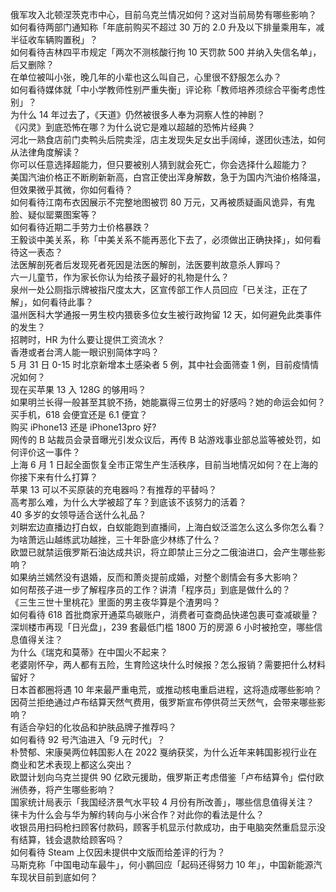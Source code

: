俄军攻入北顿涅茨克市中心，目前乌克兰情况如何？这对当前局势有哪些影响？  
如何看待两部门通知称「年底前购买不超过 30 万的 2.0 升及以下排量乘用车，减半征收车辆购置税」？  
如何看待吉林四平市规定「两次不测核酸行拘 10 天罚款 500 并纳入失信名单」，后又删除？  
在单位被叫小张，晚几年的小辈也这么叫自己，心里很不舒服怎么办？  
如何看待媒体就「中小学教师性别严重失衡」评论称「教师培养须综合平衡考虑性别」？  
为什么 14 年过去了，《天道》仍然被很多人奉为洞察人性的神剧？  
《闪灵》到底恐怖在哪？为什么说它是难以超越的恐怖片经典？  
河北一熟食店前门卖鸭头后院卖淫，店主发现失足女出手阔绰，遂团伙违法，如何从法律角度解读？  
你可以任意选择超能力，但只要被别人猜到就会死亡，你会选择什么超能力？  
美国汽油价格正不断刷新新高，白宫正使出浑身解数，急于为国内汽油价格降温，但效果微乎其微，你如何看待？  
如何看待江南布衣因展示不完整地图被罚 80 万元，又再被质疑画风诡异，有鬼脸、疑似罂粟图案等？  
如何看待近期二手劳力士价格暴跌？  
王毅谈中美关系，称「中美关系不能再恶化下去了，必须做出正确抉择」，如何看待这一表态？  
法医解剖死者后发现死者死因是法医的解剖，法医要判故意杀人罪吗？  
六一儿童节，作为家长你认为给孩子最好的礼物是什么？  
泉州一处公厕指示牌被指尺度太大，区宣传部工作人员回应「已关注，正在了解」，如何看待此事？  
温州医科大学通报一男生校内猥亵多位女生被行政拘留 12 天，如何避免此类事件的发生？  
招聘时，HR 为什么要让提供工资流水？  
香港或者台湾人能一眼识别简体字吗？  
5 月 31 日 0-15 时北京新增本土感染者 5 例，其中社会面筛查 1 例，目前疫情情况如何？  
现在买苹果 13 入 128G 的够用吗？  
如果明兰长得一般甚至其貌不扬，她能赢得三位男士的好感吗？她的命运会如何？  
买手机，618 会便宜还是 6.1 便宜？  
购买 iPhone13 还是 iPhone13pro 好?  
网传的 B 站裁员会录音曝光引发众议后，再传 B 站游戏事业部总监等被处罚，如何评价这一事件？  
上海 6 月 1 日起全面恢复全市正常生产生活秩序，目前当地情况如何？在上海的你接下来有什么打算？  
苹果 13 可以不买原装的充电器吗？有推荐的平替吗？  
高考那么难，为什么大学被超了车？到底该不该努力的活着？  
40 多岁的女领导适合送什么礼品？  
刘畊宏边直播边打白蚁，白蚁能跑到直播间，上海白蚁泛滥怎么这么多你怎么看？  
为啥萧远山越练武功越挫，三十年卧底少林练了什么？  
欧盟已就禁运俄罗斯石油达成共识，将立即禁止三分之二俄油进口，会产生哪些影响？  
如果纳兰嫣然没有退婚，反而和萧炎提前成婚，对整个剧情会有多大影响？  
如何帮孩子进一步了解程序员的工作？讲清「程序员」到底是做什么的？  
《三生三世十里桃花》里面的男主夜华算是个渣男吗？  
如何看待 618 首批商家开通菜鸟碳账户，消费者可查商品快递包裹可查减碳量？  
深圳楼市再现「日光盘」，239 套最低门槛 1800 万的房源 6 小时被抢空，哪些信息值得关注？  
为什么《瑞克和莫蒂》在中国火不起来？  
老婆刚怀孕，两人都有五险，生育险这块什么时候报？怎么报销？需要把什么材料留好？  
日本首都圈将遇 10 年来最严重电荒，或推动核电重启进程，这将造成哪些影响？  
因荷兰拒绝通过卢布结算天然气费用，俄罗斯宣布停供荷兰天然气，会带来哪些影响？  
有适合孕妇的化妆品和护肤品牌子推荐吗？  
如何看待 92 号汽油进入「9 元时代」？  
朴赞郁、宋康昊两位韩国影人在 2022 戛纳获奖，为什么近年来韩国影视行业在商业和艺术表现上都这么突出？  
欧盟计划向乌克兰提供 90 亿欧元援助，俄罗斯正考虑借鉴「卢布结算令」偿付欧洲债券，将产生哪些影响？  
国家统计局表示「我国经济景气水平较 4 月份有所改善」，哪些信息值得关注？  
徕卡为什么会与华为解约转向与小米合作？对此你的看法是什么？  
收银员用扫码枪扫顾客付款码，顾客手机显示付款成功，由于电脑突然重启显示没有结算，钱会退款给顾客吗？  
如何看待 Steam 上仅因未提供中文版而给差评的行为？  
马斯克称「中国电动车最牛」，何小鹏回应「起码还得努力 10 年」，中国新能源汽车现状目前到底如何？  
